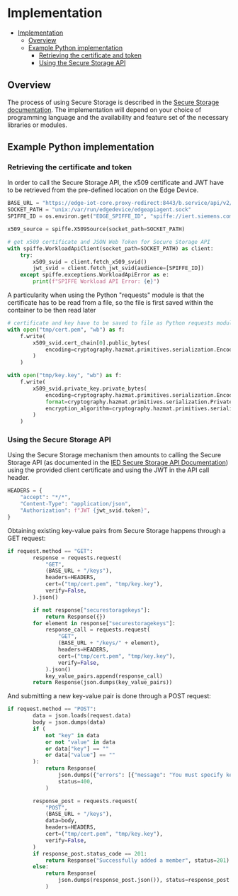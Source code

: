 # Implementation

- [Implementation](#implementation)
  - [Overview](#overview)
  - [Example Python implementation](#example-python-implementation)
    - [Retrieving the certificate and token](#retrieving-the-certificate-and-token)
    - [Using the Secure Storage API](#using-the-secure-storage-api)

## Overview

The process of using Secure Storage is described in the [Secure Storage documentation](https://docs.eu1.edge.siemens.cloud/apis_and_references/apis/api-how-tos/secure-storage.html). The implementation will depend on your choice of programming language and the availability and feature set of the necessary libraries or modules.

## Example Python implementation

### Retrieving the certificate and token

In order to call the Secure Storage API, the x509 certificate and JWT have to be retrieved from the pre-defined location on the Edge Device.

```python
BASE_URL = "https://edge-iot-core.proxy-redirect:8443/b.service/api/v2/secure-storage"
SOCKET_PATH = "unix:/var/run/edgedevice/edgeapiagent.sock"
SPIFFE_ID = os.environ.get("EDGE_SPIFFE_ID", "spiffe://iert.siemens.com/edge-service")

x509_source = spiffe.X509Source(socket_path=SOCKET_PATH)

# get x509 certificate and JSON Web Token for Secure Storage API
with spiffe.WorkloadApiClient(socket_path=SOCKET_PATH) as client:
    try:
        x509_svid = client.fetch_x509_svid()
        jwt_svid = client.fetch_jwt_svid(audience=[SPIFFE_ID])
    except spiffe.exceptions.WorkloadApiError as e:
        print(f"SPIFFE Workload API Error: {e}")

```

A particularity when using the Python "requests" module is that the certificate has to be read from a file, so the file is first saved within the container to be then read later

```python
# certificate and key have to be saved to file as Python requests module doesn't accept raw input
with open("tmp/cert.pem", "wb") as f:
    f.write(
        x509_svid.cert_chain[0].public_bytes(
            encoding=cryptography.hazmat.primitives.serialization.Encoding.PEM
        )
    )

with open("tmp/key.key", "wb") as f:
    f.write(
        x509_svid.private_key.private_bytes(
            encoding=cryptography.hazmat.primitives.serialization.Encoding.PEM,
            format=cryptography.hazmat.primitives.serialization.PrivateFormat.PKCS8,
            encryption_algorithm=cryptography.hazmat.primitives.serialization.NoEncryption(),
        )
    )
```

### Using the Secure Storage API

Using the Secure Storage mechanism then amounts to calling the Secure Storage API (as documented in the [IED Secure Storage API Documentation](https://docs.eu1.edge.siemens.cloud/apis_and_references/apis/ied/secure-storage-api-2.0.0.html)) using the provided client certificate and using the JWT in the API call header.

```python
HEADERS = {
    "accept": "*/*",
    "Content-Type": "application/json",
    "Authorization": f"JWT {jwt_svid.token}",
}
```

Obtaining existing key-value pairs from Secure Storage happens through a GET request:

```python
if request.method == "GET":
        response = requests.request(
            "GET",
            (BASE_URL + "/keys"),
            headers=HEADERS,
            cert=("tmp/cert.pem", "tmp/key.key"),
            verify=False,
        ).json()

        if not response["securestoragekeys"]:
            return Response({})
        for element in response["securestoragekeys"]:
            response_call = requests.request(
                "GET",
                (BASE_URL + "/keys/" + element),
                headers=HEADERS,
                cert=("tmp/cert.pem", "tmp/key.key"),
                verify=False,
            ).json()
            key_value_pairs.append(response_call)
        return Response(json.dumps(key_value_pairs))
```

And submitting a new key-value pair is done through a POST request:

```python
if request.method == "POST":
        data = json.loads(request.data)
        body = json.dumps(data)
        if (
            not "key" in data
            or not "value" in data
            or data["key"] == ""
            or data["value"] == ""
        ):
            return Response(
                json.dumps({"errors": [{"message": "You must specify key and value"}]}),
                status=400,
            )

        response_post = requests.request(
            "POST",
            (BASE_URL + "/keys"),
            data=body,
            headers=HEADERS,
            cert=("tmp/cert.pem", "tmp/key.key"),
            verify=False,
        )
        if response_post.status_code == 201:
            return Response("Successfully added a member", status=201)
        else:
            return Response(
                json.dumps(response_post.json()), status=response_post.status_code
            )
```